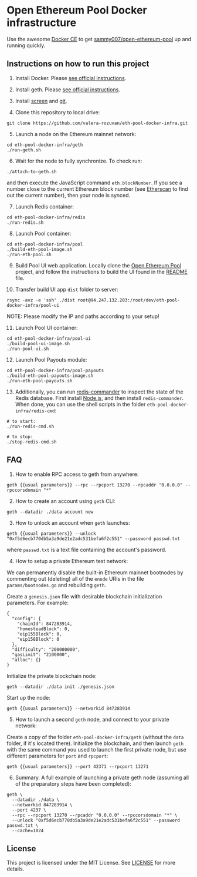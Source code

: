 # Open Ethereum Pool Docker infrastructure

Use the awesome [Docker CE](https://www.docker.com/community-edition) to get
[sammy007/open-ethereum-pool](https://github.com/sammy007/open-ethereum-pool) up and running quickly.

## Instructions on how to run this project

1. Install Docker. Please [see official instructions](https://docs.docker.com/install/).

2. Install geth. Please [see official instructions](https://github.com/ethereum/go-ethereum/wiki/Installing-Geth).

3. Install [screen](https://www.digitalocean.com/community/tutorials/how-to-install-and-use-screen-on-an-ubuntu-cloud-server) and [git](https://git-scm.com/book/en/v2/Getting-Started-Installing-Git).

4. Clone this repository to local drive:

```
git clone https://github.com/valera-rozuvan/eth-pool-docker-infra.git
```

5. Launch a node on the Ethereum mainnet network:

```
cd eth-pool-docker-infra/geth
./run-geth.sh
```

6. Wait for the node to fully synchronize. To check run:

```
./attach-to-geth.sh
```

and then execute the JavaScript command `eth.blockNumber`. If you see a number close
to the current Ethereum block number (see [Etherscan](https://etherscan.io/) to find out the current number), then your node is synced.

7. Launch Redis container:

```
cd eth-pool-docker-infra/redis
./run-redis.sh
```

8. Launch Pool container:

```
cd eth-pool-docker-infra/pool
./build-eth-pool-image.sh
./run-eth-pool.sh
```

9. Build Pool UI web application. Locally clone the [Open Ethereum Pool](https://github.com/sammy007/open-ethereum-pool) project, and follow the instructions
to build the UI found in the [README](https://github.com/sammy007/open-ethereum-pool/blob/master/README.md) file.

10. Transfer build UI app `dist` folder to server:

```
rsync -avz -e 'ssh' ./dist root@94.247.132.203:/root/dev/eth-pool-docker-infra/pool-ui
```

NOTE: Please modify the IP and paths according to your setup!

11. Launch Pool UI container:

```
cd eth-pool-docker-infra/pool-ui
./build-pool-ui-image.sh
./run-pool-ui.sh
```

12. Launch Pool Payouts module:

```
cd eth-pool-docker-infra/pool-payouts
./build-eth-pool-payouts-image.sh
./run-eth-pool-payouts.sh
```

13. Additionally, you can run [redis-commander](https://github.com/joeferner/redis-commander) to inspect the
state of the Redis database. First install [Node.js](https://nodejs.org/), and then install `redis-commander`.
When done, you can use the shell scripts in the folder `eth-pool-docker-infra/redis-cmd`:

```
# to start:
./run-redis-cmd.sh

# to stop:
./stop-redis-cmd.sh
```

## FAQ

1. How to enable RPC access to geth from anywhere:

```
geth {{usual parameters}} --rpc --rpcport 13270 --rpcaddr "0.0.0.0" --rpccorsdomain "*"
```

2. How to create an account using `geth` CLI:

```
geth --datadir ./data account new
```

3. How to unlock an account when `geth` launches:

```
geth {{usual parameters}} --unlock "0xf5d6ecb770db5a3a9de21e2adc531befa6f2c551" --password passwd.txt
```

where `passwd.txt` is a text file containing the account's password.

4. How to setup a private Ethereum test network:

We can permanently disable the built-in Ethereum mainnet bootnodes by commenting
out (deleting) all of the `enode` URIs in the file `params/bootnodes.go` and rebuilding `geth`.

Create a `genesis.json` file with desirable blockchain initialization parameters. For example:

```
{
  "config": {
    "chainId": 847283914,
    "homesteadBlock": 0,
    "eip155Block": 0,
    "eip158Block": 0
  },
  "difficulty": "200000000",
  "gasLimit": "2100000",
  "alloc": {}
}
```

Initialize the private blockchain node:

```
geth --datadir ./data init ./genesis.json
```

Start up the node:

```
geth {{usual parameters}} --networkid 847283914
```

5. How to launch a second `geth` node, and connect to your private network:

Create a copy of the folder `eth-pool-docker-infra/geth` (without the `data` folder, if it's located there).
Initialize the blockchain, and then launch `geth` with the same command you used to launch the first private node,
but use different parameters for `port` and `rpcport`:

```
geth {{usual parameters}} --port 42371 --rpcport 13271
```

6. Summary. A full example of launching a private geth node (assuming all of the preparatory steps have been completed):

```
geth \
  --datadir ./data \
  --networkid 847283914 \
  --port 4237 \
  --rpc --rpcport 13270 --rpcaddr "0.0.0.0" --rpccorsdomain "*" \
  --unlock "0xf5d6ecb770db5a3a9de21e2adc531befa6f2c551" --password passwd.txt \
  --cache=1024
```

## License

This project is licensed under the MIT License. See [LICENSE](LICENSE) for more details.
